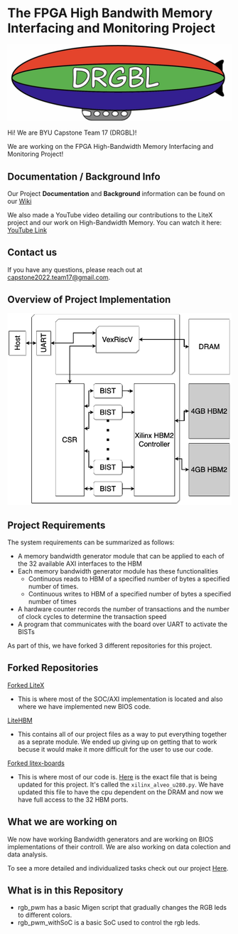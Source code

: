 # The FPGA High Bandwith Memory Interfacing and Monitoring Project

![DRGBL Logo](/docs/Photos/Drgbl_Logo.jpeg)

Hi! We are BYU Capstone Team 17 (DRGBL)!

We are working on the FPGA High-Bandwidth Memory Interfacing and Monitoring Project!

## Documentation / Background Info
Our Project **Documentation** and **Background** information can be found on our [Wiki](https://github.com/Capstone2022Team17/drgbl/wiki)

We also made a YouTube video detailing our contributions to the LiteX project and our work on High-Bandwidth Memory. You can watch it here: [YouTube Link](https://youtu.be/x_bVxbWX6Fo)

## Contact us
If you have any questions, please reach out at capstone2022.team17@gmail.com.

## Overview of Project Implementation

![DRGBL Project](/docs/Photos/System_Design_Diagram.drawio%20(1).png)

## Project Requirements
The system requirements can be summarized as follows:
* A memory bandwidth generator module that can be applied to each of the 32 available
AXI interfaces to the HBM
* Each memory bandwidth generator module has these functionalities
  * Continuous reads to HBM of a specified number of bytes a specified number of
times.
  * Continuous writes to HBM of a specified number of bytes a specified number of
times
* A hardware counter records the number of transactions and the number of clock cycles
to determine the transaction speed
* A program that communicates with the board over UART to activate the BISTs

As part of this, we have forked 3 different repositories for this project.
## Forked Repositories
[Forked LiteX](https://github.com/Capstone2022Team17/litex)

* This is where most of the SOC/AXI implementation is located and also where we have implemented new BIOS code.

[LiteHBM](https://github.com/Capstone2022Team17/litehbm)

* This contains all of our project files as a way to put everything together as a seprate module. We ended up giving up on getting that to work becuse it would make it more difficult for the user to use our code.

[Forked litex-boards](https://github.com/Capstone2022Team17/litex-boards)

* This is where most of our code is. [Here](https://github.com/Capstone2022Team17/litex-boards/blob/master/litex_boards/targets/xilinx_alveo_u280.py) is the exact file that is being updated for this project. It's called the `xilinx_alveo_u280.py`. We have updated this file to have the cpu dependent on the DRAM and now we have full access to the 32 HBM ports.

## What we are working on

We now have working Bandwidth generators and are working on BIOS implementations of their controll. We are also working on data colection and data analysis.

To see a more detailed and individualized tasks check out our project [Here](https://github.com/users/Capstone2022Team17/projects/1).


## What is in this Repository
* rgb_pwm has a basic Migen script that gradually changes the RGB leds to different colors.
* rgb_pwm_withSoC is a basic SoC used to control the rgb leds.
